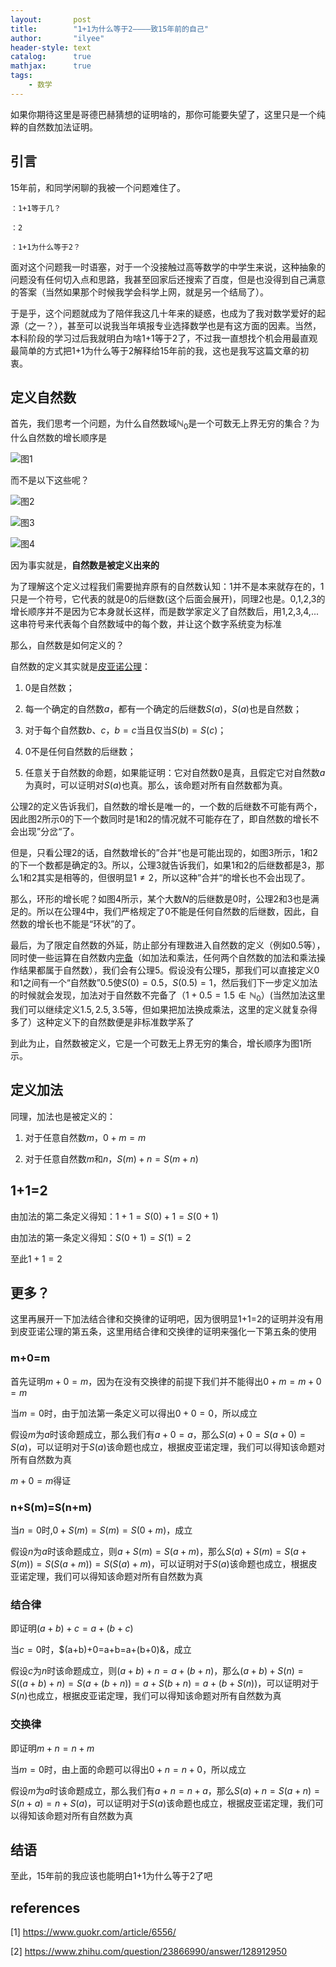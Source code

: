 ```yaml
---
layout:       post
title:        "1+1为什么等于2————致15年前的自己"
author:       "ilyee"
header-style: text
catalog:      true
mathjax:      true
tags:
    - 数学
---
```


如果你期待这里是哥德巴赫猜想的证明啥的，那你可能要失望了，这里只是一个纯粹的自然数加法证明。

## 引言

15年前，和同学闲聊的我被一个问题难住了。

```
：1+1等于几？

：2

：1+1为什么等于2？
```

面对这个问题我一时语塞，对于一个没接触过高等数学的中学生来说，这种抽象的问题没有任何切入点和思路，我甚至回家后还搜索了百度，但是也没得到自己满意的答案（当然如果那个时候我学会科学上网，就是另一个结局了）。

于是乎，这个问题就成为了陪伴我这几十年来的疑惑，也成为了我对数学爱好的起源（之一？），甚至可以说我当年填报专业选择数学也是有这方面的因素。当然，本科阶段的学习过后我就明白为啥1+1等于2了，不过我一直想找个机会用最直观最简单的方式把1+1为什么等于2解释给15年前的我，这也是我写这篇文章的初衷。

## 定义自然数

首先，我们思考一个问题，为什么自然数域$\mathbb{N}_0$是一个可数无上界无穷的集合？为什么自然数的增长顺序是

![图1](/img/in-post/2024-03-05-1+1=2/1.png)

而不是以下这些呢？

![图2](/img/in-post/2024-03-05-1+1=2/2.png)

![图3](/img/in-post/2024-03-05-1+1=2/3.png)

![图4](/img/in-post/2024-03-05-1+1=2/4.png)

因为事实就是，**自然数是被定义出来的**

为了理解这个定义过程我们需要抛弃原有的自然数认知：1并不是本来就存在的，1只是一个符号，它代表的就是0的后继数(这个后面会展开)，同理2也是。0,1,2,3的增长顺序并不是因为它本身就长这样，而是数学家定义了自然数后，用1,2,3,4,...这串符号来代表每个自然数域中的每个数，并让这个数字系统变为标准

那么，自然数是如何定义的？

自然数的定义其实就是[皮亚诺公理](https://baike.baidu.com/item/%E7%9A%AE%E4%BA%9A%E8%AF%BA%E5%85%AC%E7%90%86/6218666)：

1. $0$是自然数；

2. 每一个确定的自然数$a$，都有一个确定的后继数$S(a)$，$S(a)$也是自然数；

3. 对于每个自然数$b$、$c$，$b=c$当且仅当$S(b)=S(c)$；

4. $0$不是任何自然数的后继数；

5. 任意关于自然数的命题，如果能证明：它对自然数$0$是真，且假定它对自然数$a$为真时，可以证明对$S(a)$也真。那么，该命题对所有自然数都为真。

公理2的定义告诉我们，自然数的增长是唯一的，一个数的后继数不可能有两个，因此图2所示0的下一个数同时是1和2的情况就不可能存在了，即自然数的增长不会出现”分岔“了。

但是，只看公理2的话，自然数增长的”合并“也是可能出现的，如图3所示，1和2的下一个数都是确定的3。所以，公理3就告诉我们，如果1和2的后继数都是3，那么1和2其实是相等的，但很明显$1≠2$，所以这种”合并“的增长也不会出现了。

那么，环形的增长呢？如图4所示，某个大数$N$的后继数是0时，公理2和3也是满足的。所以在公理4中，我们严格规定了0不能是任何自然数的后继数，因此，自然数的增长也不能是“环状”的了。

最后，为了限定自然数的外延，防止部分有理数进入自然数的定义（例如0.5等），同时使一些运算在自然数内[完备](https://baike.baidu.com/item/%E5%AE%8C%E5%A4%87%E6%80%A7/3790458)（如加法和乘法，任何两个自然数的加法和乘法操作结果都属于自然数），我们会有公理5。假设没有公理5，那我们可以直接定义$0$和$1$之间有一个“自然数”$0.5$使$S(0)=0.5$，$S(0.5)=1$，然后我们下一步定义加法的时候就会发现，加法对于自然数不完备了（$1+0.5=1.5\not\in\mathbb{N}_0$）(当然加法这里我们可以继续定义$1.5,2.5,3.5$等，但如果把加法换成乘法，这里的定义就复杂得多了）这种定义下的自然数便是非标准数学系了

到此为止，自然数被定义，它是一个可数无上界无穷的集合，增长顺序为图1所示。

## 定义加法

同理，加法也是被定义的：

1. 对于任意自然数$m$，$0+m=m$

2. 对于任意自然数$m$和$n$，$S(m)+n=S(m+n)$

## 1+1=2

由加法的第二条定义得知：$1+1=S(0)+1=S(0+1)$

由加法的第一条定义得知：$S(0+1)=S(1)=2$

至此$1+1=2$

## 更多？

这里再展开一下加法结合律和交换律的证明吧，因为很明显1+1=2的证明并没有用到皮亚诺公理的第五条，这里用结合律和交换律的证明来强化一下第五条的使用

### m+0=m

首先证明$m+0=m$，因为在没有交换律的前提下我们并不能得出$0+m=m+0=m$

当$m=0$时，由于加法第一条定义可以得出$0+0=0$，所以成立

假设$m$为$a$时该命题成立，那么我们有$a+0=a$，那么$S(a)+0=S(a+0)=S(a)$，可以证明对于$S(a)$该命题也成立，根据皮亚诺定理，我们可以得知该命题对所有自然数为真

$m+0=m$得证

### n+S(m)=S(n+m)

当$n=0$时,$0+S(m)=S(m)=S(0+m)$，成立

假设$n$为$a$时该命题成立，则$a+S(m)=S(a+m)$，那么$S(a)+S(m)=S(a+S(m))=S(S(a+m))=S(S(a)+m)$，可以证明对于$S(a)$该命题也成立，根据皮亚诺定理，我们可以得知该命题对所有自然数为真

### 结合律

即证明$(a+b)+c=a+(b+c)$

当$c=0$时，$(a+b)+0=a+b=a+(b+0)&，成立

假设$c$为$n$时该命题成立，则$(a+b)+n=a+(b+n)$，那么$(a+b)+S(n)=S((a+b)+n)=S(a+(b+n))=a+S(b+n)=a+(b+S(n))$，可以证明对于$S(n)$也成立，根据皮亚诺定理，我们可以得知该命题对所有自然数为真

### 交换律

即证明$m+n=n+m$

当$m=0$时，由上面的命题可以得出$0+n=n+0$，所以成立

假设$m$为$a$时该命题成立，那么我们有$a+n=n+a$，那么$S(a)+n=S(a+n)=S(n+a)=n+S(a)$，可以证明对于$S(a)$该命题也成立，根据皮亚诺定理，我们可以得知该命题对所有自然数为真

## 结语

至此，15年前的我应该也能明白1+1为什么等于2了吧

## references

[1] https://www.guokr.com/article/6556/

[2] https://www.zhihu.com/question/23866990/answer/128912950